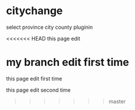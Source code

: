 # citychange
select province city county pluginin

<<<<<<< HEAD
this page edit

my branch edit first time
=======
this page edit first time

this page edit second time

>>>>>>> master
